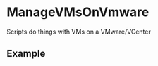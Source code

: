 # ManageVMsOnVmware
Scripts do things with VMs on a VMware/VCenter

## Example
```./migrate_datastore_threaded.py -S "<HOSTorIPofVcenter>" -u "<username>" -p'<password>'  -s '<soucePool>' -d '<destinationPool>'   -t <numthreads>  -x "exclude" -n